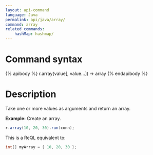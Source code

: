 ```yaml
---
layout: api-command
language: Java
permalink: api/java/array/
command: array
related_commands:
    hashMap: hashmap/
---
```


# Command syntax #

{% apibody %}
r.array(value[, value...]) &rarr; array
{% endapibody %}

# Description #

Take one or more values as arguments and return an array.

__Example:__ Create an array.

```java
r.array(10, 20, 30).run(conn);
```

This is a ReQL equivalent to:

```java
int[] myArray = { 10, 20, 30 };
```
